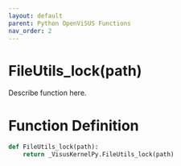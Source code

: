 ```yaml
---
layout: default
parent: Python OpenViSUS Functions
nav_order: 2
---
```


# FileUtils_lock(path)

Describe function here.

# Function Definition

```python
def FileUtils_lock(path):
    return _VisusKernelPy.FileUtils_lock(path)

```